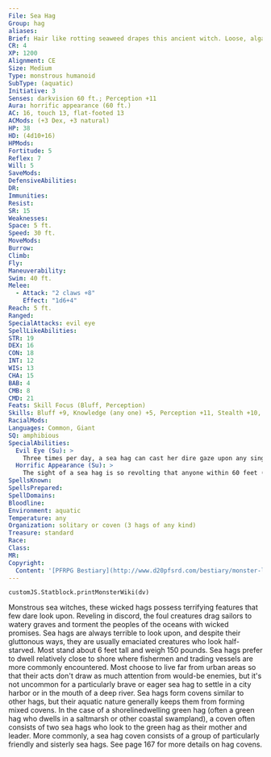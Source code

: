 ```yaml
---
File: Sea Hag
Group: hag
aliases: 
Brief: Hair like rotting seaweed drapes this ancient witch. Loose, algae-colored skin sags off her starved frame.
CR: 4
XP: 1200
Alignment: CE
Size: Medium
Type: monstrous humanoid
SubType: (aquatic)
Initiative: 3
Senses: darkvision 60 ft.; Perception +11
Aura: horrific appearance (60 ft.)
AC: 16, touch 13, flat-footed 13
ACMods: (+3 Dex, +3 natural)
HP: 38
HD: (4d10+16)
HPMods: 
Fortitude: 5
Reflex: 7
Will: 5
SaveMods: 
DefensiveAbilities: 
DR: 
Immunities: 
Resist: 
SR: 15
Weaknesses: 
Space: 5 ft.
Speed: 30 ft.
MoveMods: 
Burrow: 
Climb: 
Fly: 
Maneuverability: 
Swim: 40 ft.
Melee: 
  - Attack: "2 claws +8"
    Effect: "1d6+4"
Reach: 5 ft.
Ranged: 
SpecialAttacks: evil eye
SpellLikeAbilities: 
STR: 19
DEX: 16
CON: 18
INT: 12
WIS: 13
CHA: 15
BAB: 4
CMB: 8
CMD: 21
Feats: Skill Focus (Bluff, Perception)
Skills: Bluff +9, Knowledge (any one) +5, Perception +11, Stealth +10, Swim +19
RacialMods: 
Languages: Common, Giant
SQ: amphibious
SpecialAbilities:
  Evil Eye (Su): >
    Three times per day, a sea hag can cast her dire gaze upon any single creature within 30 feet.  The target must succeed on a DC 14 Will save or be staggered as strange nebulous distress and a gnawing sense of impending doom plagues the victim. If a sea hag uses her evil eye on someone already afflicted by this curse, the victim must make a DC 14 Fortitude save or be overwhelmed with fright and collapse into a comatose state for 3 days. Each day that passes, the comatose victim must make a DC 14 Fortitude save or perish. The evil eye is a mindaffecting fear effect. The save DCs are Charisma-based.  Evil Eye Curse: Gaze-failed save; save Will DC 14; frequency 1/day; effect staggered (or fall comatose if already under the effects of the evil eye).
  Horrific Appearance (Su): >
    The sight of a sea hag is so revolting that anyone within 60 feet (other than another hag) who sets eyes upon one must succeed on a DC 14 Fortitude save or instantly be weakened, taking 1d6 points of Strength damage. Creatures that are affected by this power or that successfully save against it cannot be affected again by the same hag's horrific appearance for 24 hours. This is a mindaffecting effect. The save DC is Charisma-based.
SpellsKnown: 
SpellsPrepared: 
SpellDomains: 
Bloodline: 
Environment: aquatic
Temperature: any
Organization: solitary or coven (3 hags of any kind)
Treasure: standard
Race: 
Class: 
MR: 
Copyright:
  Content: '[PFRPG Bestiary](http://www.d20pfsrd.com/bestiary/monster-listings/monstrous-humanoids/hag/sea-hag)'
---
```

```dataviewjs
customJS.Statblock.printMonsterWiki(dv)
```
Monstrous sea witches, these wicked hags possess terrifying features that few dare look upon. Reveling in discord, the foul creatures drag sailors to watery graves and torment the peoples of the oceans with wicked promises. Sea hags are always terrible to look upon, and despite their gluttonous ways, they are usually emaciated creatures who look half-starved. Most stand about 6 feet tall and weigh 150 pounds.  Sea hags prefer to dwell relatively close to shore where fishermen and trading vessels are more commonly encountered.  Most choose to live far from urban areas so that their acts don't draw as much attention from would-be enemies, but it's not uncommon for a particularly brave or eager sea hag to settle in a city harbor or in the mouth of a deep river.  Sea hags form covens similar to other hags, but their aquatic nature generally keeps them from forming mixed covens.  In the case of a shorelinedwelling green hag (often a green hag who dwells in a saltmarsh or other coastal swampland), a coven often consists of two sea hags who look to the green hag as their mother and leader.  More commonly, a sea hag coven consists of a group of particularly friendly and sisterly sea hags. See page 167 for more details on hag covens.
